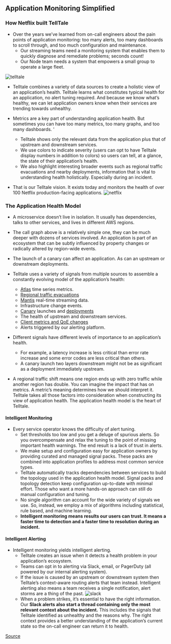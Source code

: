 ## Application Monitoring Simplified
### How Netflix built TellTale

* Over the years we’ve learned from on-call engineers about the pain points of application monitoring: too many alerts, too many dashboards to scroll through, and too much configuration and maintenance. 
  *  Our streaming teams need a monitoring system that enables them to quickly diagnose and remediate problems; seconds count! 
  *  Our Node team needs a system that empowers a small group to operate a large fleet. 
  
![telltale](https://miro.medium.com/max/700/0*otr8oTJj6Azt457O)

* Telltale combines a variety of data sources to create a holistic view of an application’s health. Telltale learns what constitutes typical health for an application, no alert tuning required. And because we know what’s healthy, we can let application owners know when their services are trending towards unhealthy.

* Metrics are a key part of understanding application health. But sometimes you can have too many metrics, too many graphs, and too many dashboards. '
  * Telltale shows only the relevant data from the application plus that of upstream and downstream services. 
  * We use colors to indicate severity (users can opt to have Telltale display numbers in addition to colors) so users can tell, at a glance, the state of their application’s health. 
  * We also highlight interesting broader events such as regional traffic evacuations and nearby deployments, information that is vital to understanding health holistically. Especially during an incident.

* That is our Telltale vision. It exists today and monitors the health of over 100 Netflix production-facing applications.
![netflix](https://miro.medium.com/max/700/0*cTKhcfxS_XD5L-9n)

### The Application Health Model
* A microservice doesn’t live in isolation. It usually has dependencies, talks to other services, and lives in different AWS regions. 
 * The call graph above is a relatively simple one, they can be much deeper with dozens of services involved. An application is part of an ecosystem that can be subtly influenced by property changes or radically altered by region-wide events. 
 * The launch of a canary can affect an application. As can an upstream or downstream deployments.

* Telltale uses a variety of signals from multiple sources to assemble a constantly evolving model of the application’s health:
  * [Atlas](https://netflixtechblog.com/introducing-atlas-netflixs-primary-telemetry-platform-bd31f4d8ed9a) time series metrics.
  * [Regional traffic evacuations](https://netflixtechblog.com/project-nimble-region-evacuation-reimagined-d0d0568254d4)
  * [Mantis](https://netflixtechblog.com/open-sourcing-mantis-a-platform-for-building-cost-effective-realtime-operations-focused-5b8ff387813a) real-time streaming data.
  * Infrastructure change events.
  * [Canary](https://netflixtechblog.com/automated-canary-analysis-at-netflix-with-kayenta-3260bc7acc69) launches and [deployments](https://netflixtechblog.com/global-continuous-delivery-with-spinnaker-2a6896c23ba7)
  * The health of upstream and downstream services.
  * [Client metrics and QoE changes](https://netflixtechblog.com/optimizing-the-netflix-streaming-experience-with-data-science-725f04c3e834)
  * Alerts triggered by our alerting platform.
  
* Different signals have different levels of importance to an application’s health. 
  * For example, a latency increase is less critical than error rate increase and some error codes are less critical than others. 
  * A canary launch two layers downstream might not be as significant as a deployment immediately upstream. 
* A regional traffic shift means one region ends up with zero traffic while another region has double. You can imagine the impact that has on metrics. A metric’s meaning determines how we should interpret it. Telltale takes all those factors into consideration when constructing its view of application health. The application health model is the heart of Telltale.

#### Intelligent Monitoring

* Every service operator knows the difficulty of alert tuning. 
  * Set thresholds too low and you get a deluge of spurious alerts. So you overcompensate and relax the tuning to the point of missing important health warnings. The end result is a lack of trust in alerts.
  * We make setup and configuration easy for application owners by providing curated and managed signal packs. These packs are combined into application profiles to address most common service types. 
  * Telltale automatically tracks dependencies between services to build the topology used in the application health model. Signal packs and topology detection keep configuration up-to-date with minimal effort. Those who want a more hands-on approach can still do manual configuration and tuning.
  * No single algorithm can account for the wide variety of signals we use. So, instead, we employ a mix of algorithms including statistical, rule based, and machine learning. 
  * **Intelligent monitoring means results our users can trust. It means a faster time to detection and a faster time to resolution during an incident.**
  
#### Intelligent Alerting
* Intelligent monitoring yields intelligent alerting. 
  * Telltale creates an issue when it detects a health problem in your application’s ecosystem. 
  * Teams can opt in to alerting via Slack, email, or PagerDuty (all powered by our internal alerting system). 
  * If the issue is caused by an upstream or downstream system then Telltale’s context-aware routing alerts that team instead. Intelligent alerting also means a team receives a single notification, alert storms are a thing of the past.
![slack](https://miro.medium.com/max/676/0*ekggl_Oabo2vJocj)
  * When a problem strikes, it’s essential to have the right information. Our **Slack alerts also start a thread containing only the most relevant context about the incident.** This includes the signals that Telltale identified as unhealthy and the reasons why. The right context provides a better understanding of the application’s current state so the on-call engineer can return it to health. 

[Source](https://netflixtechblog.com/telltale-netflix-application-monitoring-simplified-5c08bfa780ba)
